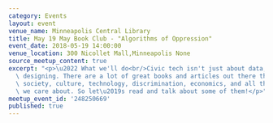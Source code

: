 ```yaml
---
category: Events
layout: event
venue_name: Minneapolis Central Library
title: May 19 May Book Club - "Algorithms of Oppression"
event_date: 2018-05-19 14:00:00
venue_location: 300 Nicollet Mall,Minneapolis None
source_meetup_content: true
excerpt: "<p>\u2022 What we'll do<br/>Civic tech isn't just about data, coding, and\
  \ designing. There are a lot of great books and articles out there that address\
  \ society, culture, technology, discrimination, economics, and all those other things\
  \ we care about. So let\u2019s read and talk about some of them!</p>"
meetup_event_id: '248250669'
published: true
---
```

